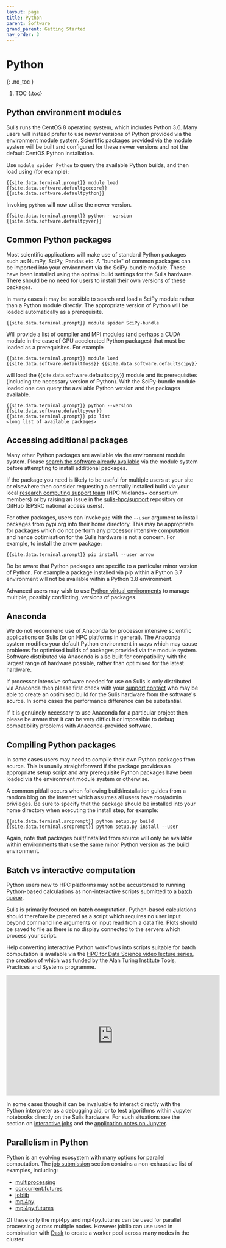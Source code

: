 ```yaml
---
layout: page
title: Python 
parent: Software
grand_parent: Getting Started
nav_order: 3
---
```


# Python 
{: .no_toc }

1. TOC
{:toc}

## Python environment modules

Sulis runs the CentOS 8 operating system, which includes Python 3.6. Many users will instead prefer to use newer versions of Python provided via the environment module system. Scientific packages provided via the module system will be built and configured for these newer versions and not the default CentOS Python installation.

Use `module spider Python` to query the available Python builds, and then load using (for example):

```shell
{{site.data.terminal.prompt}} module load {{site.data.software.defaultgcccore}} {{site.data.software.defaultpython}}
```

Invoking `python` will now utilise the newer version.

```shell
{{site.data.terminal.prompt}} python --version
{{site.data.software.defaultpyver}}
```

## Common Python packages

Most scientific applications will make use of standard Python packages such as NumPy, SciPy, Pandas etc. A "bundle" of common packages can be imported into your environment via the SciPy-bundle module. These have been installed using the optimal build
settings for the Sulis hardware. There should be no need for users to install their own versions of these packages. 

In many cases it may be sensible to search and load a SciPy module rather than a Python module directly. The appropriate version of Python will be loaded automatically as a prerequisite.

```shell
{{site.data.terminal.prompt}} module spider SciPy-bundle
```
Will provide a list of compiler and MPI modules (and perhaps a CUDA module in the case of GPU accelerated Python packages) that must be loaded as a prerequisites. For example
```shell
{{site.data.terminal.prompt}} module load {{site.data.software.defaultfoss}} {{site.data.software.defaultscipy}}
```
will load the {{site.data.software.defaultscipy}} module and its prerequisites (including the necessary version of Python). With the SciPy-bundle module loaded one can query the available Python version and the packages available.
```shell
{{site.data.terminal.prompt}} python --version
{{site.data.software.defaultpyver}}
{{site.data.terminal.prompt}} pip list
<long list of available packages>
```

## Accessing additional packages

Many other Python packages are available via the environment module system. Please [search the software already available](modules/#searching-modules) via the module system before attempting to install additional packages. 

If the package you need is likely to be useful for multiple users at your site or elsewhere then consider requesting a centrally installed build via your local [research computing support team](../../support) (HPC Midlands+ consortium members) or by raising an issue in the [sulis-hpc/support](https://github.com/sulis-hpc/support/issues) repository on GitHub (EPSRC national access users).

For other packages, users can invoke `pip` with the `--user` argument to install packages from pypi.org into their home directory. This may be appropriate for packages which do not perform any processor intensive computation and hence optimisation for the Sulis hardware is not a concern. For example, to install the arrow package:

```shell
{{site.data.terminal.prompt}} pip install --user arrow 
```

Do be aware that Python packages are specific to a particular minor version of Python. For example a package installed via pip within a Python 3.7 environment will not be available within a Python 3.8 environment. 

Advanced users may wish to use [Python virtual environments](https://docs.python.org/3/tutorial/venv.html) to manage multiple, possibly conflicting, versions of packages.  

## Anaconda

We do not recommend use of Anaconda for processor intensive scientific applications on Sulis (or on HPC platforms in general). The Anaconda system modifies your default Python environment in ways which may cause problems for optimised builds of packages provided via the module system. Software distributed via Anaconda is also built for compatibility with the largest range of hardware possible, rather than optimised for the latest hardware.

If processor intensive software needed for use on Sulis is only distributed via Anaconda then please first check with your [support contact](../../suport/) who may be able to create an optimised build for the Sulis hardware from the software's source. In some cases the performance difference can be substantial.

If it is genuinely necessary to use Anaconda for a particular project then please be aware that it can be very difficult or impossible to debug compatibility problems with Anaconda-provided software. 

## Compiling Python packages

In some cases users may need to compile their own Python packages from source. This is usually straightforward if the package provides an appropriate setup script and any prerequisite Python packages have been loaded via the environment module system or otherwise. 

A common pitfall occurs when following build/installation guides from a random blog on the internet which assumes all users have root/admin privileges. Be sure to specify that the package should be installed into your home directory when executing the install step, for example:

```shell
{{site.data.terminal.srcprompt}} python setup.py build
{{site.data.terminal.srcprompt}} python setup.py install --user
```

Again, note that packages built/installed from source will only be available within environments that use the same minor Python version as the build environment.

## Batch vs interactive computation 

Python users new to HPC platforms may not be accustomed to running Python-based calculations as non-interactive scripts submitted to a [batch queue](../batchq/).

Sulis is primarily focused on batch computation. Python-based calculations should therefore be prepared as a script which requires no user input beyond command line arguments or input read from a data file. Plots should be saved to file as there is no display connected to the servers which process your script. 

Help converting interactive Python workflows into scripts suitable for batch computation is available via the [HPC for Data Science video lecture series](https://warwick.ac.uk/hpc4ds), the creation of which was funded by the Alan Turing Institute Tools, Practices and Systems programme. 

<iframe width="560" height="315" src="https://www.youtube.com/embed/videoseries?list=PLHRVUtPOez8xPRtcxXlP3msx7Eo2WZ-Pc" title="YouTube video player" frameborder="0" allow="accelerometer; autoplay; clipboard-write; encrypted-media; gyroscope; picture-in-picture" allowfullscreen></iframe>

In some cases though it can be invaluable to interact directly with the Python interpreter as a debugging aid, or to test algorithms within Jupyter notebooks directly on the Sulis hardware. For such situations see the section on [interactive jobs](../batchq/interactive) and the [application notes on Jupyter](../../appnotes/jupyter).

## Parallelism in Python

Python is an evolving ecosystem with many options for parallel computation. The [job submission](../batchq) section contains a non-exhaustive list of examples, including:

- [multiprocessing](../batchq/singlenode.markdown#python-multiprocessing)
- [concurrent.futures](../batchq/singlenode.markdown#python-concurrentfutures)
- [joblib](../batchq/singlenode.markdown#python-joblib)
- [mpi4py](../batchq/mpi.markdown#mpi4py)
- [mpi4py.futures](../batchq/mpi.markdown/#mpi4pyfutures)

Of these only the mpi4py and mpi4py.futures can be used for parallel processing across multiple nodes. However joblib can use used in combination with [Dask](../../advanced/ensemble/dask) to create a worker pool across many nodes in the cluster.
